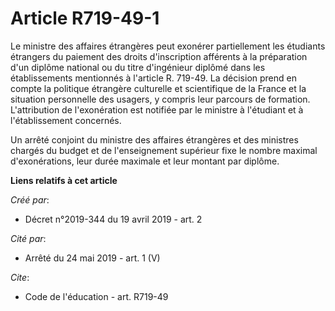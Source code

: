 # Article R719-49-1

Le ministre des affaires étrangères peut exonérer partiellement les étudiants étrangers du paiement des droits d'inscription
afférents à la préparation d'un diplôme national ou du titre d'ingénieur diplômé dans les établissements mentionnés à
l'article R. 719-49. La décision prend en compte la politique étrangère culturelle et scientifique de la France et la
situation personnelle des usagers, y compris leur parcours de formation. L'attribution de l'exonération est notifiée par le
ministre à l'étudiant et à l'établissement concernés. 

Un arrêté conjoint du ministre des affaires étrangères et des ministres chargés du budget et de l'enseignement supérieur fixe
le nombre maximal d'exonérations, leur durée maximale et leur montant par diplôme.

**Liens relatifs à cet article**

_Créé par_:

  - Décret n°2019-344 du 19 avril 2019 - art. 2

_Cité par_:

  - Arrêté du 24 mai 2019 - art. 1 (V)

_Cite_:

  - Code de l'éducation - art. R719-49
